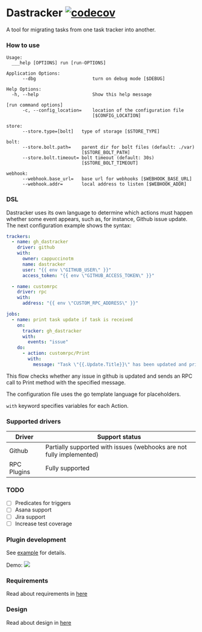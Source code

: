 # Dastracker [![codecov](https://codecov.io/gh/cappuccinotm/dastracker/branch/master/graph/badge.svg?token=nLxLt9Vdyo)](https://codecov.io/gh/cappuccinotm/dastracker)

A tool for migrating tasks from one task tracker into another.


### How to use
    Usage:
      ___help [OPTIONS] run [run-OPTIONS]
    
    Application Options:
          --dbg                     turn on debug mode [$DEBUG]
    
    Help Options:
      -h, --help                    Show this help message
    
    [run command options]
          -c, --config_location=    location of the configuration file
                                    [$CONFIG_LOCATION]

    store:
          --store.type=[bolt]   type of storage [$STORE_TYPE]

    bolt:
          --store.bolt.path=    parent dir for bolt files (default: ./var)
                                [$STORE_BOLT_PATH]
          --store.bolt.timeout= bolt timeout (default: 30s)
                                [$STORE_BOLT_TIMEOUT]

    webhook:
          --webhook.base_url=   base url for webhooks [$WEBHOOK_BASE_URL]
          --webhook.addr=       local address to listen [$WEBHOOK_ADDR]

### DSL
Dastracker uses its own language to determine which actions must happen whether some event appears, 
such as, for instance, Github issue update. The next configuration example shows the syntax:

```yaml
trackers:
  - name: gh_dastracker
    driver: github
    with:
      owner: cappuccinotm
      name: dastracker
      user: "{{ env \"GITHUB_USER\" }}"
      access_token: "{{ env \"GITHUB_ACCESS_TOKEN\" }}"

  - name: customrpc
    driver: rpc
    with:
      address: "{{ env \"CUSTOM_RPC_ADDRESS\" }}"

jobs:
  - name: print task update if task is received
    on:
      tracker: gh_dastracker
      with:
        events: "issue"
    do:
      - action: customrpc/Print
        with:
          message: "Task \"{{.Update.Title}}\" has been updated and printed to the terminal."
```

This flow checks whether any issue in github is updated and sends an RPC call to Print method with the
specified message.

The configuration file uses the go template language for placeholders.

`with` keyword specifies variables for each Action.

### Supported drivers

| Driver      | Support status                                                       |
|-------------|----------------------------------------------------------------------|
| Github      | Partially supported with issues (webhooks are not fully implemented) |
| RPC Plugins | Fully supported                                                      |

### TODO
- [ ] Predicates for triggers
- [ ] Asana support
- [ ] Jira support
- [ ] Increase test coverage

### Plugin development
See [example](_example/plugin/main.go) for details.

Demo: 
![](docs/demo.gif)

### Requirements
Read about requirements in [here](docs/REQUIREMENTS.md)

### Design
Read about design in [here](docs/DESIGN.md)
